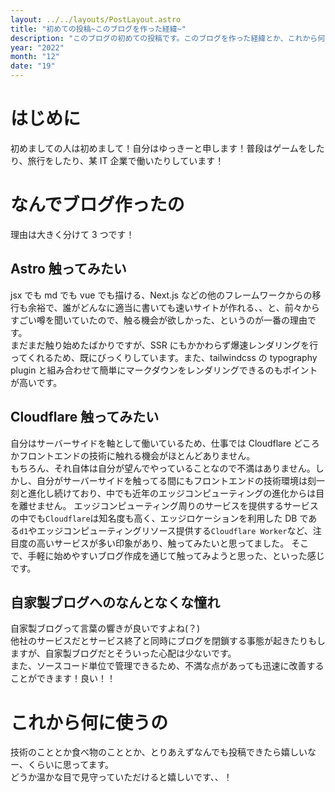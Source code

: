 ```yaml
---
layout: ../../layouts/PostLayout.astro
title: "初めての投稿~このブログを作った経緯~"
description: "このブログの初めての投稿です。このブログを作った経緯とか、これから何に使うのかとかについて説明しています。今後ともよろしくお願いします。"
year: "2022"
month: "12"
date: "19"
---
```


# はじめに

初めましての人は初めまして！自分はゆっきーと申します！普段はゲームをしたり、旅行をしたり、某 IT 企業で働いたりしています！

# なんでブログ作ったの

理由は大きく分けて 3 つです！

## Astro 触ってみたい

jsx でも md でも vue でも描ける、Next.js などの他のフレームワークからの移行も余裕で、誰がどんなに適当に書いても速いサイトが作れる、、と、前々からすごい噂を聞いていたので、触る機会が欲しかった、というのが一番の理由です。  
まだまだ触り始めたばかりですが、SSR にもかかわらず爆速レンダリングを行ってくれるため、既にびっくりしています。また、tailwindcss の typography plugin と組み合わせて簡単にマークダウンをレンダリングできるのもポイントが高いです。

## Cloudflare 触ってみたい

自分はサーバーサイドを軸として働いているため、仕事では Cloudflare どころかフロントエンドの技術に触れる機会がほとんどありません。  
もちろん、それ自体は自分が望んでやっていることなので不満はありません。しかし、自分がサーバーサイドを触ってる間にもフロントエンドの技術環境は刻一刻と進化し続けており、中でも近年のエッジコンピューティングの進化からは目を離せません。
エッジコンピューティング周りのサービスを提供するサービスの中でも`Cloudflare`は知名度も高く、エッジロケーションを利用した DB である`d1`やエッジコンピューティングリソース提供する`Cloudflare Worker`など、注目度の高いサービスが多い印象があり、触ってみたいと思ってました。
そこで、手軽に始めやすいブログ作成を通じて触ってみようと思った、といった感じです。

## 自家製ブログへのなんとなくな憧れ

自家製ブログって言葉の響きが良いですよね(？)  
他社のサービスだとサービス終了と同時にブログを閉鎖する事態が起きたりもしますが、自家製ブログだとそういった心配は少ないです。  
また、ソースコード単位で管理できるため、不満な点があっても迅速に改善することができます！良い！！

# これから何に使うの

技術のこととか食べ物のこととか、とりあえずなんでも投稿できたら嬉しいなー、くらいに思ってます。  
どうか温かな目で見守っていただけると嬉しいです、、！

